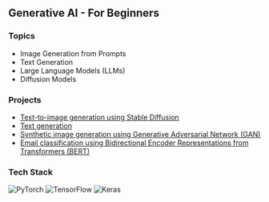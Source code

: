 ## Generative AI - For Beginners

### Topics
- Image Generation from Prompts
- Text Generation
- Large Language Models (LLMs)
- Diffusion Models

### Projects
- [Text-to-image generation using Stable Diffusion](Diffusion_models/stable_diffusion.py)
- [Text generation](Text_generation/)
- [Synthetic image generation using Generative Adversarial Network (GAN)](GAN/cifar10.py)
- [Email classification using Bidirectional Encoder Representations from Transformers (BERT)](BERT/spam_classification.py)


### Tech Stack
![PyTorch](https://img.shields.io/badge/PyTorch-%23EE4C2C.svg?style=for-the-badge&logo=PyTorch&logoColor=white)
![TensorFlow](https://img.shields.io/badge/TensorFlow-%23FF6F00.svg?style=for-the-badge&logo=TensorFlow&logoColor=white)
![Keras](https://img.shields.io/badge/Keras-%23D00000.svg?style=for-the-badge&logo=Keras&logoColor=white)